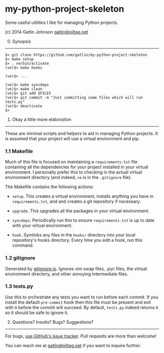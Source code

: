my-python-project-skeleton
==========================

Some useful utilities I like for managing Python projects.

(c) 2014 Gatlin Johnson <gatlin@niltag.net>

0. Synopsis
---

    $> git clone https://github.com/gatlin/my-python-project-skeleton
    $> make setup
    $> . ve/bin/activate
    (ve)$> make hooks

    (ve)$> ...

    (ve)$> make syncdeps
    (ve)$> make clean
    (ve)$> git add $FILES
    (ve)$> git commit -m "Just committing some files which will run tests.py"
    (ve)$> deactivate
    $>

1. Okay a little more elaboration
---

These are minimal scripts and helpers to aid in managing Python projects. It is
assumed that your project will use a virtual environment and pip.

### 1.1 Makefile

Much of this file is focused on maintaining a `requirements.txt` file
containing all the dependencies for your project installed in your virtual
environment. I personally prefer this to checking in the actual virtual
environment directory (and indeed, `ve` is in the `.gitignore` file).

The Makefile contains the following actions:

- `setup`. This creates a virtual environment, installs anything you have in
  `requirements.txt`, and and creates a git repository if necessary.

- `upgrade`. This upgrades all the packages in your virtual environment.

- `syncdeps`. Periodically run this to ensure `requirements.txt` is up to date
  with your virtual environment.

- `hook`. Symlinks any files in the `hooks/` directory into your local
  repository's hooks directory. Every time you edit a hook, run this command.

### 1.2 gitignore

Generated by [gitignore.io][gitignore.io]. Ignores vim swap files, .pyc files,
the virtual environment directory, and other annoying intermediate files.

### 1.3 tests.py

Use this to orchestrate any tests you want to run before each commit. If you
install the default `pre-commit` hook then this file must be present and exit
with `0` before the commit will succeed. By default, `tests.py` indeed returns
`0` so it should be safe to ignore it.

2. Questions? Insults? Bugs? Suggestions?
---

For bugs, [use GitHub's issue tracker][githubissues]. Pull requests are more
than welcome!

You can reach me at <gatlin@niltag.net> if you want to inquire further.

[gitignore.io]: http://www.gitignore.io
[githubissues]: https://github.com/gatlin/my-python-project-skeleton/issues
